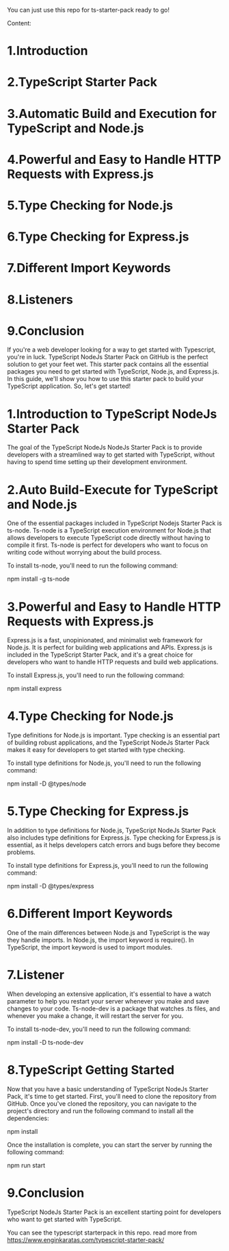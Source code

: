 
You can just use this repo for ts-starter-pack ready to go!

Content:

# 1.Introduction

# 2.TypeScript Starter Pack

# 3.Automatic Build and Execution for TypeScript and Node.js

# 4.Powerful and Easy to Handle HTTP Requests with Express.js

# 5.Type Checking for Node.js

# 6.Type Checking for Express.js

# 7.Different Import Keywords

# 8.Listeners

# 9.Conclusion

If you're a web developer looking for a way to get started with Typescript, you're in luck. TypeScript NodeJs Starter Pack on GitHub is the perfect solution to get your feet wet. This starter pack contains all the essential packages you need to get started with TypeScript, Node.js, and Express.js. In this guide, we'll show you how to use this starter pack to build your TypeScript application. So, let's get started!

# 1.Introduction to TypeScript NodeJs  Starter Pack

The goal of the TypeScript NodeJs NodeJs  Starter Pack is to provide developers with a streamlined way to get started with TypeScript, without having to spend time setting up their development environment.

# 2.Auto Build-Execute for TypeScript and Node.js

One of the essential packages included in TypeScript Nodejs Starter Pack is ts-node. Ts-node is a TypeScript execution environment for Node.js that allows developers to execute TypeScript code directly without having to compile it first. Ts-node is perfect for developers who want to focus on writing code without worrying about the build process.

To install ts-node, you'll need to run the following command:

npm install -g ts-node

# 3.Powerful and Easy to Handle HTTP Requests with Express.js

Express.js is a fast, unopinionated, and minimalist web framework for Node.js. It is perfect for building web applications and APIs. Express.js is included in the TypeScript Starter Pack, and it's a great choice for developers who want to handle HTTP requests and build web applications.

To install Express.js, you'll need to run the following command:

npm install express

# 4.Type Checking for Node.js

Type definitions for Node.js is important. Type checking is an essential part of building robust applications, and the TypeScript NodeJs  Starter Pack makes it easy for developers to get started with type checking.

To install type definitions for Node.js, you'll need to run the following command:

npm install -D @types/node

# 5.Type Checking for Express.js

In addition to type definitions for Node.js, TypeScript NodeJs  Starter Pack also includes type definitions for Express.js. Type checking for Express.js is essential, as it helps developers catch errors and bugs before they become problems.

To install type definitions for Express.js, you'll need to run the following command:

npm install -D @types/express

# 6.Different Import Keywords

One of the main differences between Node.js and TypeScript is the way they handle imports. In Node.js, the import keyword is require(). In TypeScript, the import keyword is used to import modules.

# 7.Listener

When developing an extensive application, it's essential to have a watch parameter to help you restart your server whenever you make and save changes to your code. Ts-node-dev is a package that watches .ts files, and whenever you make a change, it will restart the server for you.

To install ts-node-dev, you'll need to run the following command:

npm install -D ts-node-dev

# 8.TypeScript Getting Started

Now that you have a basic understanding of TypeScript NodeJs Starter Pack, it's time to get started. First, you'll need to clone the repository from GitHub. Once you've cloned the repository, you can navigate to the project's directory and run the following command to install all the dependencies:

npm install

Once the installation is complete, you can start the server by running the following command:

npm run start

# 9.Conclusion

TypeScript NodeJs Starter Pack is an excellent starting point for developers who want to get started with TypeScript. 

You can see the typescript starterpack in this repo.
read more from https://www.enginkaratas.com/typescript-starter-pack/

